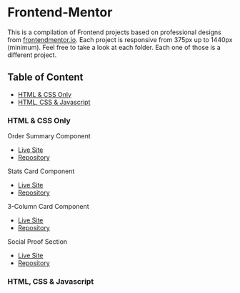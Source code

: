 # Frontend-Mentor

This is a compilation of Frontend projects based on professional designs from [frontendmentor.io](frontendmentor.io). Each project is responsive from 375px up to 1440px (minimum). Feel free to take a look at each folder. Each one of those is a different project.

## Table of Content

  * [HTML & CSS Only](https://github.com/dnewbie25/Frontend-Mentor/edit/main/README.md#html--css-only)
  * [HTML, CSS & Javascript](https://github.com/dnewbie25/Frontend-Mentor/edit/main/README.md#html-css--javascript)

### HTML & CSS Only

Order Summary Component

  * [Live Site](https://order-summarycomponent.netlify.app)
  * [Repository](https://github.com/dnewbie25/Frontend-Mentor/tree/main/order-summary-component-main)

Stats Card Component

  * [Live Site](https://my-statspreview.netlify.app)
  * [Repository](https://github.com/dnewbie25/Frontend-Mentor/tree/main/stats-preview-card-component-main)

3-Column Card Component

  * [Live Site](https://3cars-component-card.netlify.app)
  * [Repository](https://github.com/dnewbie25/Frontend-Mentor/tree/main/3-column-preview-card-component-main)

Social Proof Section

  * [Live Site](https://social-proof-by-me.netlify.app)
  * [Repository](https://github.com/dnewbie25/Frontend-Mentor/tree/main/social-proof-section-master)

### HTML, CSS & Javascript
